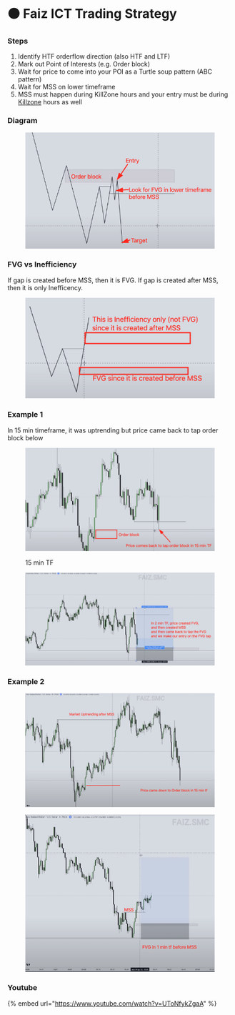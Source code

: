 # ⚫ Faiz ICT Trading Strategy

### Steps

1. Identify HTF orderflow direction (also HTF and LTF)
2. Mark out Point of Interests (e.g. Order block)
3. Wait for price to come into your POI as a Turtle soup pattern (ABC pattern)
4. Wait for MSS on lower timeframe
5. MSS must happen during KillZone hours and your entry must be during [Killzone](../definitions/kill-zones.md) hours as well

### Diagram

<figure><img src="../.gitbook/assets/image (13).png" alt=""><figcaption></figcaption></figure>

### FVG vs Inefficiency

If gap is created before MSS, then it is FVG. If gap is created after MSS, then it is only Inefficency.

<figure><img src="../.gitbook/assets/image (26).png" alt=""><figcaption></figcaption></figure>

### Example 1

In 15 min timeframe, it was uptrending but price came back to tap order block below

<figure><img src="../.gitbook/assets/image (23) (2).png" alt=""><figcaption><p>15 min TF</p></figcaption></figure>

<figure><img src="../.gitbook/assets/image (14).png" alt=""><figcaption></figcaption></figure>

### Example 2



<figure><img src="../.gitbook/assets/image (22) (1).png" alt=""><figcaption></figcaption></figure>

<figure><img src="../.gitbook/assets/image (11).png" alt=""><figcaption></figcaption></figure>

###

### Youtube

{% embed url="https://www.youtube.com/watch?v=UToNfykZgaA" %}
